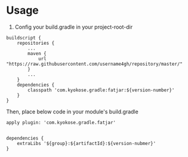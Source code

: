 # Usage

1. Config your build.gradle in your project-root-dir

```
buildscript {
    repositories {
	    ...	
        maven {
            url "https://raw.githubusercontent.com/username4gh/repository/master/"
        }
        ...
    }
    dependencies {
        classpath 'com.kyokose.gradle:fatjar:${version-number}'
    }
}
```


Then, place below code in your module's build.gradle

```
apply plugin: 'com.kyokose.gradle.fatjar'


dependencies {
	extraLibs '${group}:${artifactId}:${version-nubmer}'
}

```